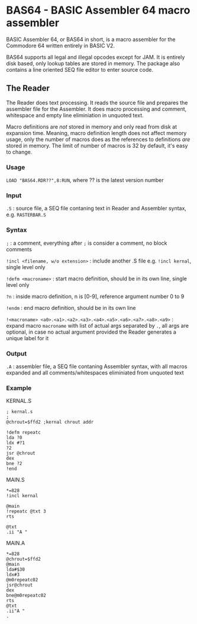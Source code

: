 # BAS64 - BASIC Assembler 64 macro assembler

BASIC Assembler 64, or BAS64 in short, is a macro assembler for the Commodore 64 written entirely in BASIC V2.

BAS64 supports all legal and illegal opcodes except for JAM. It is entirely disk based, only lookup tables are stored in memory. The package also contains a line oriented SEQ file editor to enter source code.

## The Reader

The Reader does text processing. It reads the source file and prepares the assembler file for the Assembler. It does macro processing and comment, whitespace and empty line eliminiation in unquoted text.

Macro definitions are _not_ stored in memory and only read from disk at expansion time. Meaning, macro definition length does not affect memory usage, only the number of macros does as the references to definitions _are_ stored in memory. The limit of number of macros is 32 by default, it's easy to change.

### Usage
`LOAD "BAS64.RDR??",8:RUN`, where ?? is the latest version number

### Input
`.S`
: source file, a SEQ file contaning text in Reader and Assembler syntax, e.g. `RASTERBAR.S`

### Syntax

`;`
: a comment, everything after `;` is consider a comment, no block comments

`!incl <filename, w/o extension>`
: include another .S file e.g. `!incl kernal`, single level only

`!defm <macroname>`
: start macro definition, should be in its own line, single level only

`?n`
: inside macro definition, n is [0-9], reference argument number 0 to 9

`!endm`
: end macro definition, should be in its own line

`!<macroname> <a0>.<a1>.<a2>.<a3>.<a4>.<a5>.<a6>.<a7>.<a8>.<a9>`
: expand macro `macroname` with list of actual args separated by `.`, all args are optional, in case no actual argument provided the Reader generates a unique label for it

### Output
`.A`
: assembler file, a SEQ file contaning Assembler syntax, with all macros expanded and all comments/whitespaces eliminiated from unquoted text

### Example
KERNAL.S
```
; kernal.s
;
@chrout=$ffd2 ;kernal chrout addr

!defm repeatc
lda ?0
ldx #?1
?2
jsr @chrout
dex
bne ?2
!end
```
MAIN.S
```
*=828
!incl kernal

@main
!repeatc @txt 3
rts

@txt
.ii "A "
```
MAIN.A
```
*=828
@chrout=$ffd2
@main
lda#$30
ldx#3
@m0repeatc02
jsr@chrout
dex
bne@m0repeatc02
rts
@txt
.ii"A "
.
```
